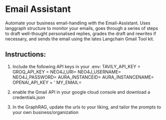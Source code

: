 # Email Assistant

Automate your business email-handling with the Email-Assistant. Uses langgraph structure to monitor your emails, goes through a series of steps to draft well-thought personalised replies, grades the draft and rewrites if necessary, and sends the email using the lates Langchain Gmail Tool kit.

## Instructions:

1. Include the following API keys in your .env:
TAVILY_API_KEY = 
GROQ_API_KEY = 
NEO4J_URI= 
NEO4J_USERNAME=
NEO4J_PASSWORD= 
AURA_INSTANCEID= 
AURA_INSTANCENAME=
OPENAI_API_KEY = '
MY_EMAIL= 

2. enable the Gmail API in your google cloud console and download a credentials.json

3. In the GraphRAG, update the urls to your liking, and tailor the prompts to your own business/organization

